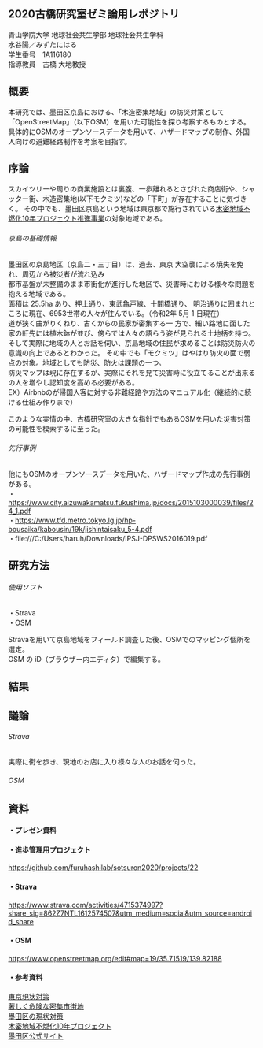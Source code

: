 ## 2020古橋研究室ゼミ論用レポジトリ

青山学院大学 地球社会共生学部 地球社会共生学科  
水谷陽／みずたにはる  
学生番号　1A116180  
指導教員　古橋 大地教授  

## 概要

本研究では、墨田区京島における、「木造密集地域」の防災対策として  
「OpenStreetMap」（以下OSM）を用いた可能性を探り考察するものとする。  
具体的にOSMのオープンソースデータを用いて、ハザードマップの制作、外国人向けの避難経路制作を考案を目指す。
## 序論
スカイツリーや周りの商業施設とは裏腹、一歩離れるとさびれた商店街や、シャッター街、木造密集地(以下モクミツ)などの「下町」が存在することに気づきく。 
その中でも、墨田区京島という地域は東京都で施行されている[木密地域不燃化10年プロジェクト推進事業](https://www.city.sumida.lg.jp/kurashi/funenka_taishinka/funenka/joseikin/10nenpuro.html)の対象地域である。　
 ###### 京島の基礎情報
墨田区の京島地区（京島二・三丁目）は、過去、東京 大空襲による焼失を免れ、周辺から被災者が流れ込み  
都市基盤が未整備のまま市街化が進行した地区で、災害時における様々な問題を抱える地域である。  
面積は 25.5ha あり、押上通り、東武亀戸線、十間橋通り、 明治通りに囲まれところに現在、6953世帯の人々が住んでいる。（令和2年 5月 1 日現在）  
道が狭く曲がりくねり、古くからの民家が密集する一 方で、細い路地に面した家の軒先には植木鉢が並び、傍らでは人々の語らう姿が見られる土地柄を持つ。
そして実際に地域の人とお話を伺い、京島地域の住民が求めることは防災防火の意識の向上であるとわかった。
その中でも「モクミツ」はやはり防火の面で弱点の対象。地域としても防災、防火は課題の一つ。  
防災マップは現に存在するが、実際にそれを見て災害時に役立てることが出来るの人を増やし認知度を高める必要がある。  
EX）Airbnbのが帰国人客に対する非難経路や方法のマニュアル化（継続的に続ける仕組み作りまで）  

このような実情の中、古橋研究室の大きな指針でもあるOSMを用いた災害対策の可能性を模索するに至った。

###### 先行事例

他にもOSMのオープンソースデータを用いた、ハザードマップ作成の先行事例がある。  
・https://www.city.aizuwakamatsu.fukushima.jp/docs/2015103000039/files/24_1.pdf  
・https://www.tfd.metro.tokyo.lg.jp/hp-bousaika/kabousin/19k/jishintaisaku_5-4.pdf  
・file:///C:/Users/haruh/Downloads/IPSJ-DPSWS2016019.pdf

## 研究方法
###### 使用ソフト
・Strava  
・OSM  

Stravaを用いて京島地域をフィールド調査した後、OSMでのマッピング個所を選定。  
OSM の iD（ブラウザー内エディタ）で編集する。


## 結果

## 議論
###### Strava
実際に街を歩き、現地のお店に入り様々な人のお話を伺った。

###### OSM

## 資料
#### ・プレゼン資料

#### ・進歩管理用プロジェクト
https://github.com/furuhashilab/sotsuron2020/projects/22  
#### ・Strava
https://www.strava.com/activities/4715374997?share_sig=862Z7NTL1612574507&utm_medium=social&utm_source=android_share
#### ・OSM
https://www.openstreetmap.org/edit#map=19/35.71519/139.82188
#### ・参考資料
[東京現状対策](https://www.toshiseibi.metro.tokyo.lg.jp/keikaku/shingikai/pdf/riyou02_09.pdf)  
[著しく危険な密集市街地](https://www.mlit.go.jp/common/000226568.pdf )   
[墨田区の現状対策](https://www.city.sumida.lg.jp/kuseijoho/sumida_info/houkokusyo/funenka1903.files/1syou.pdf)  
[木密地域不燃化10年プロジェクト](https://www.city.sumida.lg.jp/kurashi/funenka_taishinka/funenka/joseikin/10nenpuro.html)  
[墨田区公式サイト](https://www.city.sumida.lg.jp/kuseijoho/sumida_info/population/monthly/ta301000R0204.html)
